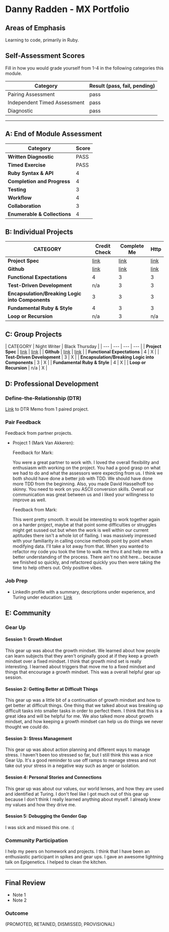 # Danny Radden - MX Portfolio

## Areas of Emphasis

Learning to code, primarily in Ruby.

## Self-Assessment Scores

Fill in how you would grade yourself from 1-4 in the following categories this module.

| Category | Result (pass, fail, pending) |
| ----- | --- |
| Pairing Assessment | pass |
| Independent Timed Assessment | pass |
| Diagnostic | pass |

------------------------------------------------

## A: End of Module Assessment

| Category | Score |
| ----- | --- |
| **Written Diagnostic** | PASS |
| **Timed Exercise** | PASS |
| **Ruby Syntax & API** | 4 |
| **Completion and Progress** | 4 |
| **Testing** | 3 |
| **Workflow** | 4 |
| **Collaboration** | 3 |
| **Enumerable & Collections** | 4 |


## B: Individual Projects

| CATEGORY | Credit Check | Complete Me | Http |
| --- | --- | --- | --- |
| **Project Spec** | [link](http://backend.turing.io/module1/projects/credit_check) | [link](http://backend.turing.io/module1/projects/complete_me) | [link](http://backend.turing.io/module1/projects/http_yeah_you_know_me) |
| **Github** | [link](https://github.com/dannyradden/credit_check) | [link](https://github.com/dannyradden/complete_me) | [link](https://github.com/dannyradden/http_yeah) |
| **Functional Expectations** | 4 | 3 | 3 |
| **Test-Driven Development** | n/a | 3 | 3 |
| **Encapsulation/Breaking Logic into Components** | 3 | 3 | 3 |
| **Fundamental Ruby & Style** | 4 | 3 | 3 |
| **Loop or Recursion** | n/a | 3 | n/a |


## C: Group Projects

| CATEGORY | Night Writer | Black Thursday |
| --- | --- | --- | --- |
| **Project Spec** | [link](http://backend.turing.io/module1/projects/night_writer) | [link](http://backend.turing.io/module1/projects/black_thursday) |
| **Github** | [link](https://github.com/markyv18/night_writer) | [link](https://github.com/dannyradden/black_thursday) |
| **Functional Expectations** | 4 | X |
| **Test-Driven Development** | 3 | X |
| **Encapsulation/Breaking Logic into Components** | 3 | X |
| **Fundamental Ruby & Style** | 4 | X |
| **Loop or Recursion** | n/a | X |


## D: Professional Development

### Define-the-Relationship (DTR)

[Link](https://gist.github.com/dannyradden/0220851e4f385c65bb71bd0611f767ac) to DTR Memo from 1 paired project.

### Pair Feedback

Feedback from partner projects.

*   Project 1 (Mark Van Akkeren):

      Feedback for Mark:

      You were a great partner to work with. I loved the overall flexibility and enthusiasm with working on the project. You had a good grasp on what we had to do and what the assessors were expecting from us. I think we both should have done a better job with TDD. We should have done more TDD from the beginning. Also, you made David Hasselhoff too skinny. You need to work on you ASCII conversion skills. Overall our communication was great between us and i liked your willingness to improve as well.

      Feedback from Mark:

      This went pretty smooth.  It would be interesting to work together again on a harder project, maybe at that point some difficulties or struggles might get sussed out but when the work is well within our current aptitudes there isn't a whole lot of flailing.  I was massively impressed with your familiarity in calling concise methods point by point when modifying data.  I'll take a lot away from that.  When you wanted to refactor my code you took the time to walk me thru it and help me with a better understanding of the process.  There ain't no shit here... because we finished so quickly, and refactored quickly you then were taking the time to help others out.  Only positive vibes.


### Job Prep

*   LinkedIn profile with a summary, descriptions under experience, and Turing under education: [Link](https://www.linkedin.com/in/danny-radden-62029915/)



## E: Community

### Gear Up

#### Session 1: Growth Mindset
This gear up was about the growth mindset. We learned about how people can learn subjects that they aren't originally good at if they keep a growth mindset over a fixed mindset. I think that growth mind set is really interesting. I learned about triggers that move me to a fixed mindset and things that encourage a growth mindset. This was a overall helpful gear up session.

#### Session 2: Getting Better at Difficult Things
This gear up was a little bit of a continuation of growth mindset and how to get better at difficult things. One thing that we talked about was breaking up difficult tasks into smaller tasks in order to perfect them. I think that this is a great idea and will be helpful for me. We also talked more about growth mindset, and how keeping a growth mindset can help us do things we never thought we could do.

#### Session 3: Stress Management
This gear up was about action planning and different ways to manage stress. I haven't been too stressed so far, but I still think this was a nice Gear Up. It's a good reminder to use off ramps to manage stress and not take out your stress in a negative way such as anger or isolation.

#### Session 4: Personal Stories and Connections
This gear up was about our values, our world lenses, and how they are used and identified at Turing. I don't feel like I got much out of this gear up because I don't think I really learned anything about myself. I already knew my values and how they drive me.

#### Session 5: Debugging the Gender Gap
I was sick and missed this one. :(

### Community Participation
I help my peers on homework and projects. I think that I have been an enthusiastic participant in spikes and gear ups. I gave an awesome lightning talk on Epigenetics. I helped to clean the kitchen.

-------------------------------------------------------------

## Final Review

*   Note 1
*   Note 2

### Outcome

(PROMOTED, RETAINED, DISMISSED, PROVISIONAL)
